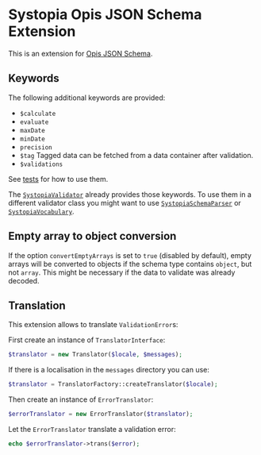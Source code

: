 # Systopia Opis JSON Schema Extension

This is an extension for [Opis JSON Schema](https://opis.io/json-schema/).

## Keywords

The following additional keywords are provided:

* `$calculate`
* `evaluate`
* `maxDate`
* `minDate`
* `precision`
* `$tag` Tagged data can be fetched from a data container after validation.
* `$validations`

See [tests](tests/) for how to use them.

The [`SystopiaValidator`](./src/SystopiaValidator.php) already provides those
keywords. To use them in a different validator class you might want to use
[`SystopiaSchemaParser`](./src/Parsers/SystopiaSchemaParser.php) or
[`SystopiaVocabulary`](./src/Parsers/SystopiaVocabulary.php).

## Empty array to object conversion

If the option `convertEmptyArrays` is set to `true` (disabled by default), empty
arrays will be  converted to objects if the schema type contains `object`, but
not `array`. This might be necessary if the data to validate was already
decoded.

## Translation

This extension allows to translate `ValidationError`s:

First create an instance of `TranslatorInterface`:

```php
$translator = new Translator($locale, $messages);
```

If there is a localisation in the `messages` directory you can use:

```php
$translator = TranslatorFactory::createTranslator($locale);
```

Then create an instance of `ErrorTranslator`:

```php
$errorTranslator = new ErrorTranslator($translator);
```

Let the `ErrorTranslator` translate a validation error:

```php
echo $errorTranslator->trans($error);
```
